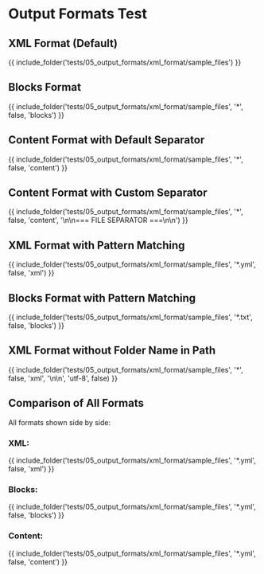 # Output Formats Test

## XML Format (Default)
{{ include_folder('tests/05_output_formats/xml_format/sample_files') }}

## Blocks Format
{{ include_folder('tests/05_output_formats/xml_format/sample_files', '*', false, 'blocks') }}

## Content Format with Default Separator
{{ include_folder('tests/05_output_formats/xml_format/sample_files', '*', false, 'content') }}

## Content Format with Custom Separator
{{ include_folder('tests/05_output_formats/xml_format/sample_files', '*', false, 'content', '\n\n=== FILE SEPARATOR ===\n\n') }}

## XML Format with Pattern Matching
{{ include_folder('tests/05_output_formats/xml_format/sample_files', '*.yml', false, 'xml') }}

## Blocks Format with Pattern Matching
{{ include_folder('tests/05_output_formats/xml_format/sample_files', '*.txt', false, 'blocks') }}

## XML Format without Folder Name in Path
{{ include_folder('tests/05_output_formats/xml_format/sample_files', '*', false, 'xml', '\n\n', 'utf-8', false) }}

## Comparison of All Formats
All formats shown side by side:

### XML:
{{ include_folder('tests/05_output_formats/xml_format/sample_files', '*.yml', false, 'xml') }}

### Blocks:
{{ include_folder('tests/05_output_formats/xml_format/sample_files', '*.yml', false, 'blocks') }}

### Content:
{{ include_folder('tests/05_output_formats/xml_format/sample_files', '*.yml', false, 'content') }}